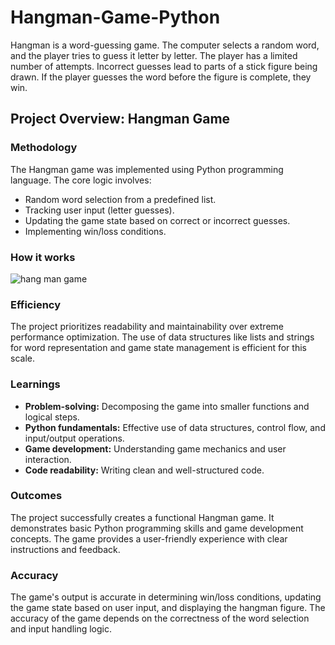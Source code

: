 # Hangman-Game-Python
Hangman is a word-guessing game. The computer selects a random word, and the player tries to guess it letter by letter. The player has a limited number of attempts. Incorrect guesses lead to parts of a stick figure being drawn. If the player guesses the word before the figure is complete, they win.
## Project Overview: Hangman Game

### Methodology
The Hangman game was implemented using Python programming language. The core logic involves:
* Random word selection from a predefined list.
* Tracking user input (letter guesses).
* Updating the game state based on correct or incorrect guesses.
* Implementing win/loss conditions.

 ### How it works
 ![hang man game](https://github.com/user-attachments/assets/f1fcb152-143f-46c6-a0da-8d22d65b28c9)

### Efficiency
The project prioritizes readability and maintainability over extreme performance optimization. The use of data structures like lists and strings for word representation and game state management is efficient for this scale.

### Learnings
* **Problem-solving:** Decomposing the game into smaller functions and logical steps.
* **Python fundamentals:** Effective use of data structures, control flow, and input/output operations.
* **Game development:** Understanding game mechanics and user interaction.
* **Code readability:** Writing clean and well-structured code.

### Outcomes
The project successfully creates a functional Hangman game. It demonstrates basic Python programming skills and game development concepts. The game provides a user-friendly experience with clear instructions and feedback.

### Accuracy
The game's output is accurate in determining win/loss conditions, updating the game state based on user input, and displaying the hangman figure. The accuracy of the game depends on the correctness of the word selection and input handling logic.
 

